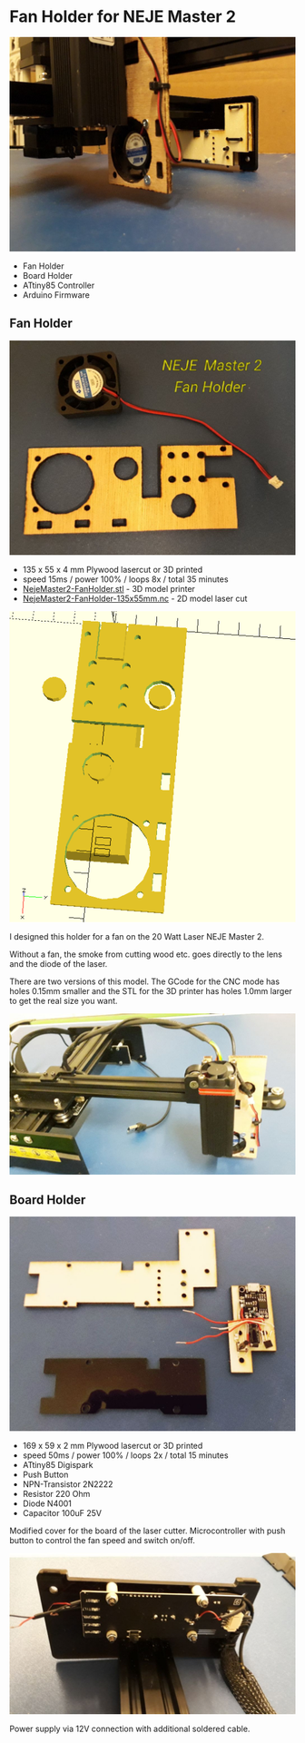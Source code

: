 # Fan Holder for NEJE Master 2

![](NejeMaster2-Fan.jpg)

* Fan Holder
* Board Holder
* ATtiny85 Controller
* Arduino Firmware

## Fan Holder

![](NejeMaster2-FanHolder-135x50mm.jpg)

* 135 x 55 x 4 mm Plywood lasercut or 3D printed
* speed 15ms / power 100% / loops 8x / total 35 minutes
* [NejeMaster2-FanHolder.stl](NejeMaster2-FanHolder.stl) - 3D model printer
* [NejeMaster2-FanHolder-135x55mm.nc](NejeMaster2-FanHolder-135x55mm.nc) - 2D model laser cut

![](NejeMaster2-FanHolder.png)

I designed this holder for a fan on the 20 Watt Laser NEJE Master 2.

Without a fan, the smoke from cutting wood etc. goes directly to the lens and the diode of the laser.

There are two versions of this model. The GCode for the CNC mode has holes 0.15mm smaller and the STL for the 3D printer has holes 1.0mm larger to get the real size you want.

![](NejeMaster2-FanHolder.jpg)

## Board Holder

![](NejeMaster2-FanBoard-169x59mm.jpg)

* 169 x 59 x 2 mm Plywood lasercut or 3D printed
* speed 50ms / power 100% / loops 2x / total 15 minutes
* ATtiny85 Digispark
* Push Button
* NPN-Transistor 2N2222
* Resistor 220 Ohm
* Diode N4001
* Capacitor 100uF 25V

Modified cover for the board of the laser cutter. Microcontroller with push button to control the fan speed and switch on/off.

![](NejeMaster2-FanPower.jpg)

Power supply via 12V connection with additional soldered cable.



